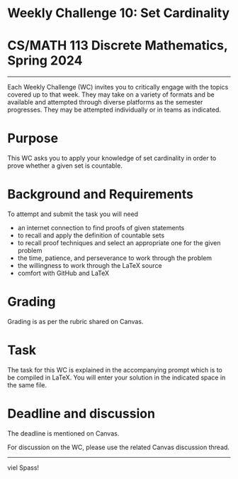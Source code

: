 # Weekly Challenge 10: Set Cardinality
# CS/MATH 113 Discrete Mathematics, Spring 2024
***

Each Weekly Challenge (WC) invites you to critically engage with the topics covered up to that week. They may take on a variety of formats and be available and attempted through diverse platforms as the semester progresses. They may be attempted individually or in teams as indicated.

# Purpose

This WC asks you to apply your knowledge of set cardinality in order to prove whether a given set is countable.

# Background and Requirements

To attempt and submit the task you will need
- an internet connection to find proofs of given statements
- to recall and apply the definition of countable sets
- to recall proof techniques and select an appropriate one for the given problem
- the time, patience, and perseverance to work through the problem
- the willingness to work through the LaTeX source
- comfort with GitHub and LaTeX

# Grading

Grading is as per the rubric shared on Canvas.

# Task

The task for this WC is explained in the accompanying prompt which is to be compiled in LaTeX. You will enter your solution in the indicated space in the same file.

# Deadline and discussion

The deadline is mentioned on Canvas.

For discussion on the WC, please use the related Canvas discussion thread.

---
viel Spass!
